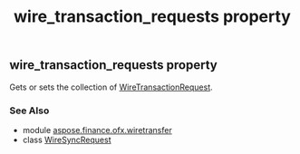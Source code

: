 ﻿---
title: wire_transaction_requests property
second_title: Aspose.Finance for Python via .NET API References
description: 
type: docs
weight: 90
url: /python-net/aspose.finance.ofx.wiretransfer/wiresyncrequest/wire_transaction_requests/
is_root: false
---

## wire_transaction_requests property


Gets or sets the collection of [WireTransactionRequest](/finance/python-net/aspose.finance.ofx.wiretransfer/wiretransactionrequest).

### See Also
* module [aspose.finance.ofx.wiretransfer](../../)
* class [WireSyncRequest](/finance/python-net/aspose.finance.ofx.wiretransfer/wiresyncrequest)
